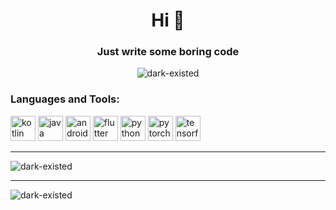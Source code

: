 <!--
**Dark-Existed/Dark-Existed** is a ✨ _special_ ✨ repository because its `README.md` (this file) appears on your GitHub profile.

Here are some ideas to get you started:

- 🔭 I’m currently working on ...
- 🌱 I’m currently learning ...
- 👯 I’m looking to collaborate on ...
- 🤔 I’m looking for help with ...
- 💬 Ask me about ...
- 📫 How to reach me: ...
- 😄 Pronouns: ...
- ⚡ Fun fact: ...
-->



<h1 align="center">Hi 👋</h1>
<h3 align="center">Just write some boring code</h3>

<p align="center"> <img src="https://komarev.com/ghpvc/?username=dark-existed" alt="dark-existed" /> </p>

### Languages and Tools:
<p align="left">
<img src="https://www.vectorlogo.zone/logos/kotlinlang/kotlinlang-icon.svg" alt="kotlin" width="40" height="40"/>
<img src="https://www.vectorlogo.zone/logos/java/java-icon.svg" alt="java" width="40" height="40"/>
<img src="https://www.vectorlogo.zone/logos/android/android-official.svg" alt="android" width="40" height="40"/> 
<img src="https://www.vectorlogo.zone/logos/flutterio/flutterio-icon.svg" alt="flutter" width="40" height="40"/> 
<img src="https://www.vectorlogo.zone/logos/python/python-icon.svg" alt="python" width="40" height="40"/>
<img src="https://www.vectorlogo.zone/logos/pytorch/pytorch-icon.svg" alt="pytorch" width="40" height="40"/>
<img src="https://www.vectorlogo.zone/logos/tensorflow/tensorflow-icon.svg" alt="tensorflow" width="40" height="40"/>
</p>  

---

<img align="center" src="https://github-readme-stats.vercel.app/api/top-langs/?username=dark-existed&layout=compact&hide=html" alt="dark-existed" />  

---

<img align="center" src="https://github-readme-stats.vercel.app/api?username=dark-existed&show_icons=true" alt="dark-existed" />
